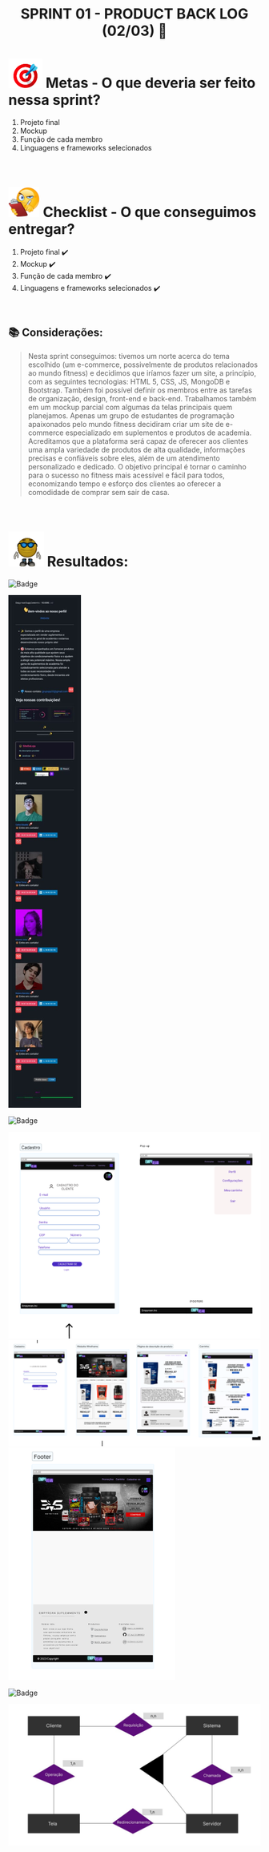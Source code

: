 # <p align="center"> SPRINT 01 - PRODUCT BACK LOG (02/03) 📝 </p>

# <img src="/ReadmeProjeto/alvo.gif" alt="Logo" height="58"> Metas - O que deveria ser feito nessa sprint?

1. Projeto final
2. Mockup
3. Função de cada membro
4. Linguagens e frameworks selecionados

<br/>

# <img src="/ReadmeProjeto/emoticonDaCheckList.png" alt="Logo" height="60"> Checklist - O que conseguimos entregar?  


1. Projeto final ✔️
2. Mockup ✔️
3. Função de cada membro ✔️
4. Linguagens e frameworks selecionados ✔️


<br/>

## 📚 Considerações:

> Nesta sprint conseguimos: tivemos um norte acerca do tema escolhido (um e-commerce, possivelmente de produtos relacionados ao mundo fitness) e decidimos que iríamos fazer um site, a princípio, com as seguintes tecnologias: HTML 5, CSS, JS, MongoDB e Bootstrap. Também foi possível definir os membros entre as
tarefas de organização, design, front-end e back-end. Trabalhamos também em um mockup parcial com algumas da telas principais quem planejamos. Apenas um grupo de estudantes de programação apaixonados pelo mundo fitness decidiram criar um site de e-commerce especializado em suplementos e produtos de academia. Acreditamos que a plataforma será capaz de oferecer aos clientes uma ampla variedade de produtos de alta qualidade, informações precisas e confiáveis sobre eles, além de um atendimento personalizado e dedicado. O objetivo principal é tornar o caminho para o sucesso no fitness mais acessível e fácil para todos, economizando tempo e esforço dos clientes ao oferecer a comodidade de comprar sem sair de casa.
<br/>

# <img src="/ReadmeProjeto/resultados.gif" alt="Logo" height="70"> Resultados:

![Badge](https://img.shields.io/badge/GitHub-Repositório-blueviolet)

<img src="/ReadmeProjeto/nossoRep.jpg" alt="Logo" height="">

![Badge](https://img.shields.io/badge/Figma-Design-blueviolet)


<img src="/ReadmeProjeto/figma1.PNG" alt="Logo" height="">
<img src="/ReadmeProjeto/figma2.PNG" alt="Logo" height="">
<img src="/ReadmeProjeto/figma3.PNG" alt="Logo" height="">

![Badge](https://img.shields.io/badge/BD-Modelagem-blueviolet)

<img src="/ReadmeProjeto/modelagem-conceitual-1.jpg" alt="Logo" height="">
